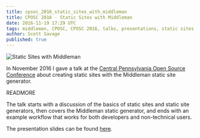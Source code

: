 ```yaml
---
title: cpsoc_2016_static_sites_with_middleman
title: CPOSC 2016 - Static Sites with Middleman
date: 2016-11-19 17:29 UTC
tags: middleman, CPOSC, CPOSC 2016, talks, presentations, static sites
author: Scott Savage
published: true
---
```


![Static Sites with Middleman](/images/cposc-2016-middleman.png "Static Sites
with Middleman")

In November 2016 I gave a talk at the [Central Pennsylvania Open Source
Conference](http://cposc.org) about creating static sites with the Middleman static site generator.

READMORE

The talk starts with a discussion of the basics of static sites and static site
generators, then covers the Middleman static generator, and ends with an example
workflow that works for both developers and non-technical users.  

The presentation slides can be found [here](/assets/cposc-2016-middleman.pdf).


